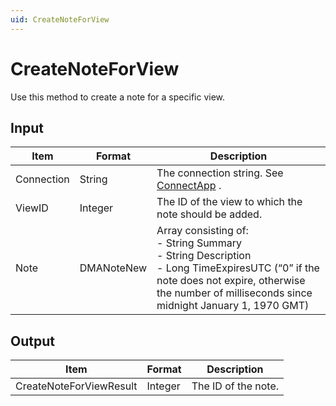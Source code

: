 ```yaml
---
uid: CreateNoteForView
---
```


# CreateNoteForView

Use this method to create a note for a specific view.

## Input

| Item       | Format     | Description                                                                                                                                                                                                                                                                                                                                                                                             |
|------------|------------|---------------------------------------------------------------------------------------------------------------------------------------------------------------------------------------------------------------------------------------------------------------------------------------------------------------------------------------------------------------------------------------------------------|
| Connection | String     | The connection string. See [ConnectApp](xref:ConnectApp) .                                                                                                                                                                                                                                                                                                                                                |
| ViewID     | Integer    | The ID of the view to which the note should be added.                                                                                                                                                                                                                                                                                                                                                   |
| Note       | DMANoteNew | Array consisting of:<br> -  String Summary<br> -  String Description<br> -  Long TimeExpiresUTC (“0” if the note does not expire, otherwise the number of milliseconds since midnight January 1, 1970 GMT) |

## Output

| Item                     | Format  | Description         |
|--------------------------|---------|---------------------|
| CreateNoteForView­Result | Integer | The ID of the note. |

